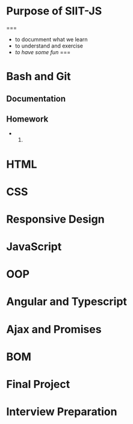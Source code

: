 # Purpose of SIIT-JS

===
+ to documment what we learn  
+ to understand and exercise
+ _to have some fun_ 
===

# Bash and Git

## Documentation


## Homework

+ 1. 


# HTML
# CSS
# Responsive Design
# JavaScript
# OOP
# Angular and Typescript
# Ajax and Promises
# BOM
# Final Project
# Interview Preparation

